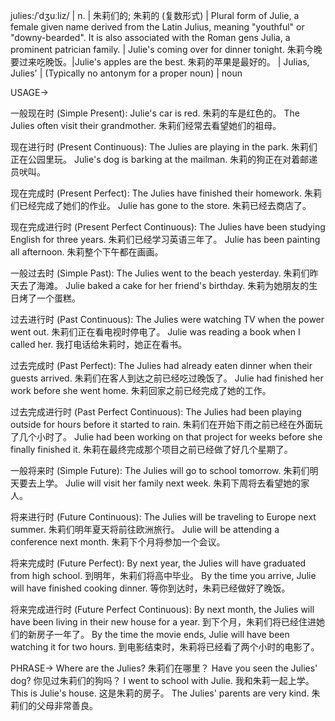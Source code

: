 julies:/ˈdʒuːliz/ | n. | 朱莉们的; 朱莉的 (复数形式) |  Plural form of Julie, a female given name derived from the Latin Julius, meaning "youthful" or "downy-bearded".  It is also associated with the Roman gens Julia, a prominent patrician family. | Julie's coming over for dinner tonight. 朱莉今晚要过来吃晚饭。|Julie's apples are the best. 朱莉的苹果是最好的。 | Julias, Julies' | (Typically no antonym for a proper noun) | noun


USAGE->

一般现在时 (Simple Present):
Julie's car is red. 朱莉的车是红色的。
The Julies often visit their grandmother. 朱莉们经常去看望她们的祖母。

现在进行时 (Present Continuous):
The Julies are playing in the park. 朱莉们正在公园里玩。
Julie's dog is barking at the mailman. 朱莉的狗正在对着邮递员吠叫。

现在完成时 (Present Perfect):
The Julies have finished their homework. 朱莉们已经完成了她们的作业。
Julie has gone to the store. 朱莉已经去商店了。

现在完成进行时 (Present Perfect Continuous):
The Julies have been studying English for three years. 朱莉们已经学习英语三年了。
Julie has been painting all afternoon. 朱莉整个下午都在画画。

一般过去时 (Simple Past):
The Julies went to the beach yesterday. 朱莉们昨天去了海滩。
Julie baked a cake for her friend's birthday. 朱莉为她朋友的生日烤了一个蛋糕。

过去进行时 (Past Continuous):
The Julies were watching TV when the power went out.  朱莉们正在看电视时停电了。
Julie was reading a book when I called her. 我打电话给朱莉时，她正在看书。

过去完成时 (Past Perfect):
The Julies had already eaten dinner when their guests arrived. 朱莉们在客人到达之前已经吃过晚饭了。
Julie had finished her work before she went home. 朱莉回家之前已经完成了她的工作。


过去完成进行时 (Past Perfect Continuous):
The Julies had been playing outside for hours before it started to rain.  朱莉们在开始下雨之前已经在外面玩了几个小时了。
Julie had been working on that project for weeks before she finally finished it. 朱莉在最终完成那个项目之前已经做了好几个星期了。

一般将来时 (Simple Future):
The Julies will go to school tomorrow. 朱莉们明天要去上学。
Julie will visit her family next week. 朱莉下周将去看望她的家人。


将来进行时 (Future Continuous):
The Julies will be traveling to Europe next summer. 朱莉们明年夏天将前往欧洲旅行。
Julie will be attending a conference next month. 朱莉下个月将参加一个会议。


将来完成时 (Future Perfect):
By next year, the Julies will have graduated from high school. 到明年，朱莉们将高中毕业。
By the time you arrive, Julie will have finished cooking dinner. 等你到达时，朱莉已经做好了晚饭。

将来完成进行时 (Future Perfect Continuous):
By next month, the Julies will have been living in their new house for a year. 到下个月，朱莉们将已经住进她们的新房子一年了。
By the time the movie ends, Julie will have been watching it for two hours.  到电影结束时，朱莉将已经看了两个小时的电影了。


PHRASE->
Where are the Julies? 朱莉们在哪里？
Have you seen the Julies' dog? 你见过朱莉们的狗吗？
I went to school with Julie. 我和朱莉一起上学。
This is Julie's house. 这是朱莉的房子。
The Julies' parents are very kind. 朱莉们的父母非常善良。

